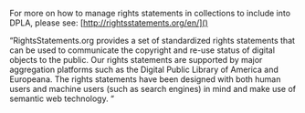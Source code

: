 For more on how to manage rights statements in collections to include into DPLA, please see: [http://rightsstatements.org/en/]()

“RightsStatements.org provides a set of standardized rights statements that can be used to communicate the copyright and re-use status of digital objects to the public. Our rights statements are supported by major aggregation platforms such as the Digital Public Library of America and Europeana. The rights statements have been designed with both human users and machine users (such as search engines) in mind and make use of semantic web technology. “
